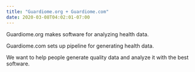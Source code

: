 ```yaml
---
title: "Guardiome.org + Guardiome.com"
date: 2020-03-08T04:02:01-07:00
---
```


Guardiome.org makes software for analyzing health data.

Guardiome.com sets up pipeline for generating health data.

We want to help people generate quality data and analyze it with the best software.
